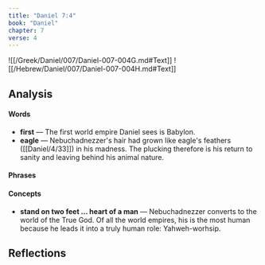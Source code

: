 ```yaml
---
title: "Daniel 7:4"
book: "Daniel"
chapter: 7
verse: 4
---
```

![[/Greek/Daniel/007/Daniel-007-004G.md#Text]]
![[/Hebrew/Daniel/007/Daniel-007-004H.md#Text]]

## Analysis

#### Words
- **first** — The first world empire Daniel sees is Babylon.
- **eagle** — Nebuchadnezzer's hair had grown like eagle's feathers ([[Daniel/4/33]]) in his madness.  The plucking therefore is his return to sanity and leaving behind his animal nature.

#### Phrases

#### Concepts
- **stand on two feet ... heart of a man** — Nebuchadnezzer converts to the world of the True God.  Of all the world empires, his is the most human because he leads it into a truly human role: Yahweh-worhsip.

## Reflections
